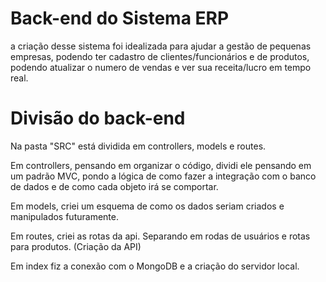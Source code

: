 # Back-end do Sistema ERP
a criação desse sistema foi idealizada para ajudar a gestão de pequenas empresas, podendo ter cadastro de clientes/funcionários e de produtos, podendo atualizar o numero de vendas e ver sua receita/lucro em tempo real.

# Divisão do back-end

Na pasta "SRC" está dividida em controllers, models e routes.

Em controllers, pensando em organizar o  código, dividi ele pensando em um padrão MVC, pondo a lógica de como fazer a integração  com o banco de dados e de como cada objeto irá se comportar.

Em models, criei um esquema de como os dados seriam criados e manipulados futuramente.

Em routes, criei as rotas da api. Separando em rodas de usuários e rotas para produtos. (Criação da API)

Em index fiz a conexão com o MongoDB e a criação do servidor local.
